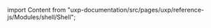
import Content from "uxp-documentation/src/pages/uxp/reference-js/Modules/shell/Shell";

<Content query="product=photoshop"/>
